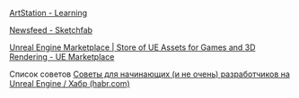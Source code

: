 [ArtStation - Learning](https://www.artstation.com/learning)

[Newsfeed - Sketchfab](https://sketchfab.com/feed)

[Unreal Engine Marketplace | Store of UE Assets for Games and 3D Rendering - UE Marketplace](https://www.unrealengine.com/marketplace/en-US/store?sessionInvalidated=true)

Список советов
[Советы для начинающих (и не очень) разработчиков на Unreal Engine / Хабр (habr.com)](https://habr.com/ru/post/664036/)